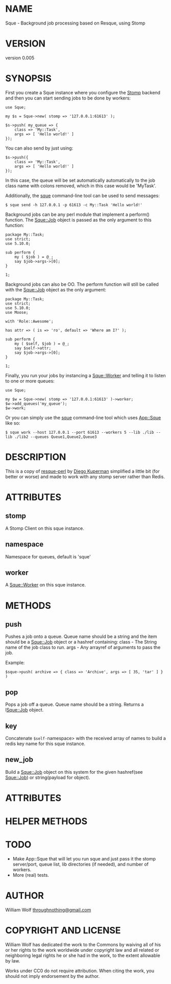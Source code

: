 # NAME

Sque - Background job processing based on Resque, using Stomp

# VERSION

version 0.005

# SYNOPSIS

First you create a Sque instance where you configure the [Stomp](http://search.cpan.org/perldoc?Stomp)
backend and then you can start sending jobs to be done by workers:

    use Sque;

    my $s = Sque->new( stomp => '127.0.0.1:61613' );

    $s->push( my_queue => {
        class => 'My::Task',
        args => [ 'Hello world!' ]
    });

You can also send by just using:

    $s->push({
        class => 'My::Task',
        args => [ 'Hello world!' ]
    });

In this case, the queue will be set automatically automatically to the
job class name with colons removed, which in this
case would be 'MyTask'.

Additionally, the [sque](http://search.cpan.org/perldoc?sque) command-line tool can be used to send messages:

    $ sque send -h 127.0.0.1 -p 61613 -c My::Task 'Hello world!'

Background jobs can be any perl module that implement a perform() function.
The [Sque::Job](http://search.cpan.org/perldoc?Sque::Job) object is passed as the only argument to this function:

    package My::Task;
    use strict;
    use 5.10.0;

    sub perform {
        my ( $job ) = @_;
        say $job->args->[0];
    }

    1;

Background jobs can also be OO.  The perform function will still be called
with the [Sque::Job](http://search.cpan.org/perldoc?Sque::Job) object as the only argument:

    package My::Task;
    use strict;
    use 5.10.0;
    use Moose;

    with 'Role::Awesome';

    has attr => ( is => 'ro', default => 'Where am I?' );

    sub perform {
        my ( $self, $job ) = @_;
        say $self->attr;
        say $job->args->[0];
    }

    1;

Finally, you run your jobs by instancing a [Sque::Worker](http://search.cpan.org/perldoc?Sque::Worker) and telling it
to listen to one or more queues:

    use Sque;

    my $w = Sque->new( stomp => '127.0.0.1:61613' )->worker;
    $w->add_queues('my_queue');
    $w->work;

Or you can simply use the [sque](http://search.cpan.org/perldoc?sque) command-line tool which uses [App::Sque](http://search.cpan.org/perldoc?App::Sque)
like so:

    $ sque work --host 127.0.0.1 --port 61613 --workers 5 --lib ./lib --lib ./lib2 --queues Queue1,Queue2,Queue3

# DESCRIPTION

This is a copy of [resque-perl](https://github.com/diegok/resque-perl)
by [Diego Kuperman](https://github.com/diegok) simplified a little bit
(for better or worse) and made to work with any stomp server rather than Redis.

# ATTRIBUTES

## stomp

A Stomp Client on this sque instance.

## namespace

Namespace for queues, default is 'sque'

## worker

A [Sque::Worker](http://search.cpan.org/perldoc?Sque::Worker) on this sque instance.

# METHODS

## push

Pushes a job onto a queue. Queue name should be a string and the
item should be a [Sque::Job](http://search.cpan.org/perldoc?Sque::Job) object or a hashref containing:
class - The String name of the job class to run.
args - Any arrayref of arguments to pass the job.

Example:

    $sque->push( archive => { class => 'Archive', args => [ 35, 'tar' ] } )

## pop

Pops a job off a queue. Queue name should be a string.
Returns a l<Sque::Job> object.

## key

Concatenate `$self-`namespace> with the received array of names
to build a redis key name for this sque instance.

## new_job

Build a [Sque::Job](http://search.cpan.org/perldoc?Sque::Job) object on this system for the given
hashref(see [Sque::Job](http://search.cpan.org/perldoc?Sque::Job)) or string(payload for object).

# ATTRIBUTES

# HELPER METHODS

# TODO

- Make App::Sque that will let you run sque and just pass it the
stomp server/port, queue list, lib directories (if needed), and
number of workers.
- More (real) tests.

# AUTHOR

William Wolf <throughnothing@gmail.com>

# COPYRIGHT AND LICENSE



William Wolf has dedicated the work to the Commons by waiving all of his
or her rights to the work worldwide under copyright law and all related or
neighboring legal rights he or she had in the work, to the extent allowable by
law.

Works under CC0 do not require attribution. When citing the work, you should
not imply endorsement by the author.